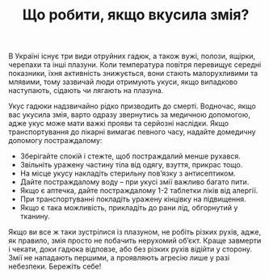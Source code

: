 ﻿---
title: Що робити, якщо вкусила змія?
---

В Україні існує три види отруйних гадюк, а також вужі, полози, ящірки, черепахи та інші плазуни. Коли температура повітря перевищує середні показники, їхня активність знижується, вони стають малорухливими та млявими, тому зазвичай люди отримують укуси, якщо випадково наступають, сідають чи лягають на плазуна.

Укус гадюки надзвичайно рідко призводить до смерті. Водночас, якщо вас укусила змія, варто одразу звернутись за медичною допомогою, адже укус може мати важкі прояви та серйозні наслідки. Якщо транспортування до лікарні вимагає певного часу, надайте домедичну допомогу постраждалому:

- Зберігайте спокій і стежте, щоб постраждалий менше рухався.
- Звільніть уражену частину тіла від одягу, взуття, прикрас тощо.
- На місце укусу накладіть стерильну пов’язку з антисептиком.
- Дайте постраждалому воду – при укусі змії важливо багато пити.
- Якщо є аптечка, дайте постраждалому 1-2 таблетки ліків від алергії.
- При транспортуванні покладіть уражену кінцівку на підвищення.
- Якщо є така можливість, прикладіть до рани лід, обгорнутий у тканину.

Якщо ви все ж таки зустрілися із плазуном, не робіть різких рухів, адже, як правило, змія просто не побачить нерухомий об’єкт. Краще завмерти і чекати, доки гадюка відповзе, або без різких рухів відійти у сторону. Змії не нападають першими, а проявляють агресію лише у разі небезпеки. Бережіть себе!

<slideshow />

